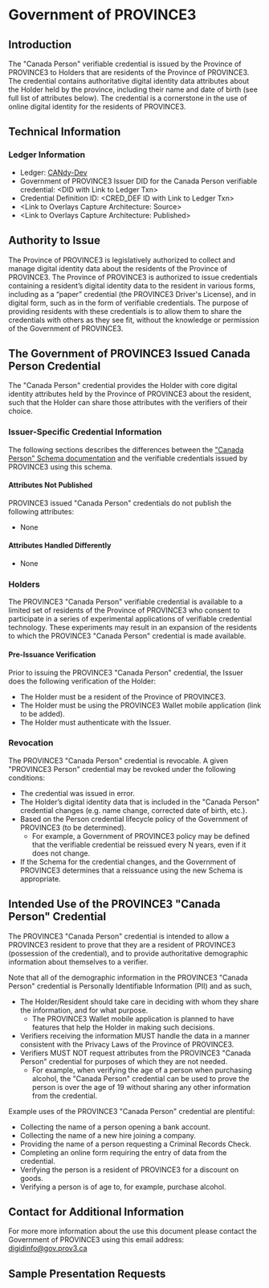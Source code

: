 # Government of PROVINCE3

## Introduction

The "Canada Person" verifiable credential is issued by the Province of PROVINCE3 to Holders that are residents of the Province of PROVINCE3. The credential contains authoritative digital identity data attributes about the Holder held by the province, including their name and date of birth (see full list of attributes below). The credential is a cornerstone in the use of online digital identity for the residents of PROVINCE3.

## Technical Information

### Ledger Information

* Ledger: [CANdy-Dev](https://candyscan.idlab.org/home/CANDY_DEV)
* Government of PROVINCE3 Issuer DID for the Canada Person verifiable credential: &lt;DID with Link to Ledger Txn>
* Credential Definition ID: &lt;CRED_DEF ID with Link to Ledger Txn>
* &lt;Link to Overlays Capture Architecture: Source>
* &lt;Link to Overlays Capture Architecture: Published>

## Authority to Issue

The Province of PROVINCE3 is legislatively authorized to collect and manage digital identity data about the residents of the Province of PROVINCE3. The Province of PROVINCE3 is authorized to issue credentials containing a resident’s digital identity data to the resident in various forms, including as a “paper” credential (the PROVINCE3 Driver's License), and in digital form, such as in the form of verifiable credentials. The purpose of providing residents with these credentials is to allow them to share the credentials with others as they see fit, without the knowledge or permission of the Government of PROVINCE3.

## The Government of PROVINCE3 Issued Canada Person Credential

The "Canada Person" credential provides the Holder with core digital identity attributes held by the Province of PROVINCE3 about the resident, such that the Holder can share those attributes with the verifiers of their choice.

### Issuer-Specific Credential Information

The following sections describes the differences between the ["Canada Person" Schema documentation](../README.md) and the verifiable credentials issued by PROVINCE3 using this schema.

#### Attributes Not Published

PROVINCE3 issued "Canada Person" credentials do not publish the following attributes:

* None

#### Attributes Handled Differently

* None

### Holders

The PROVINCE3 "Canada Person" verifiable credential is available to a limited set of residents of the Province of PROVINCE3 who consent to participate in a series of experimental applications of verifiable credential technology. These experiments may result in an expansion of the residents to which the PROVINCE3 "Canada Person" credential is made available.

#### Pre-Issuance Verification

Prior to issuing the PROVINCE3 "Canada Person" credential, the Issuer does the following verification of the Holder:

* The Holder must be a resident of the Province of PROVINCE3.
* The Holder must be using the PROVINCE3 Wallet mobile application (link to be added).
* The Holder must authenticate with the Issuer.

### Revocation

The PROVINCE3 "Canada Person" credential is revocable. A given "PROVINCE3 Person" credential may be revoked under the following conditions:

* The credential was issued in error.
* The Holder’s digital identity data that is included in the "Canada Person" credential changes (e.g. name change, corrected date of birth, etc.).
* Based on the Person credential lifecycle policy of the Government of PROVINCE3 (to be determined).
    * For example, a Government of PROVINCE3 policy may be defined that the verifiable credential be reissued every N years, even if it does not change.
* If the Schema for the credential changes, and the Government of PROVINCE3 determines that a reissuance using the new Schema is appropriate.

## Intended Use of the PROVINCE3 "Canada Person" Credential

The PROVINCE3 "Canada Person" credential is intended to allow a PROVINCE3 resident to prove that they are a resident of PROVINCE3 (possession of the credential), and to provide authoritative demographic information about themselves to a verifier.

Note that all of the demographic information in the PROVINCE3 "Canada Person" credential is Personally Identifiable Information (PII) and as such,

* The Holder/Resident should take care in deciding with whom they share the information, and for what purpose.
    * The PROVINCE3 Wallet mobile application is planned to have features that help the Holder in making such decisions.
* Verifiers receiving the information MUST handle the data in a manner consistent with the Privacy Laws of the Province of PROVINCE3.
* Verifiers MUST NOT request attributes from the PROVINCE3 "Canada Person" credential for purposes of which they are not needed.
    * For example, when verifying the age of a person when purchasing alcohol, the "Canada Person" credential can be used to prove the person is over the age of 19 without sharing any other information from the credential.

Example uses of the PROVINCE3 "Canada Person" credential are plentiful:

* Collecting the name of a person opening a bank account.
* Collecting the name of a new hire joining a company.
* Providing the name of a person requesting a Criminal Records Check.
* Completing an online form requiring the entry of data from the credential.
* Verifying the person is a resident of PROVINCE3 for a discount on goods.
* Verifying a person is of age to, for example, purchase alcohol.

## Contact for Additional Information

For more more information about the use this document please contact the Government of PROVINCE3 using this email address: [digidinfo@gov.prov3.ca](mailto:digidinfo@gov.prov3.ca)

## Sample Presentation Requests


